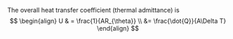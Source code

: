 The overall heat transfer coefficient (thermal admittance) is
$$
\begin{align}
U & = \frac{1}{AR_{\theta}} \\
&= \frac{\dot{Q}}{A\Delta T}
 \end{align}
$$
